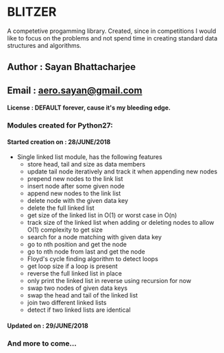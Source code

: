 # BLITZER
A competetive progamming library. Created, since in competitions I would like to focus on the problems and not spend time in creating standard data structures and algorithms. </br>


## Author   : Sayan Bhattacharjee
## Email    : aero.sayan@gmail.com
#### License : DEFAULT forever, cause it's my bleeding edge.

### Modules created for Python27:
#### Started creation on : 28/JUNE/2018
+ Single linked list module, has the following features
  + store head, tail and size as data members
  + update tail node iteratively and track it when appending new nodes
  + prepend new nodes to the link list
  + insert node after some given node
  + append new nodes to the link list
  + delete node with the given data key
  + delete the full linked list
  + get size of the linked list in O(1) or worst case in O(n)
  + track size of the linked list when adding or deleting nodes to allow  O(1) complexity to get size
  + search for a node matching with given data key
  + go to nth position and get the node
  + go to nth node from last and get the node
  + Floyd's cycle finding algorithm to detect loops
  + get loop size if a loop is present
  + reverse the full linked list in place
  + only print the linked list in reverse using recursion for now
  + swap two nodes of given data keys
  + swap the head and tail of the linked list
  + join two different linked lists
  + detect if two linked lists are identical
#### Updated on : 29/JUNE/2018


### And more to come...
